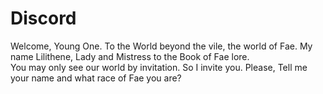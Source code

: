 # Discord

Welcome, Young One.  To the World beyond the vile, the world of Fae.
My name Lilithene, Lady and Mistress to the Book of Fae lore.  
You may only see our world by invitation. So I invite you.
Please, Tell me your name and what race of Fae you are?
